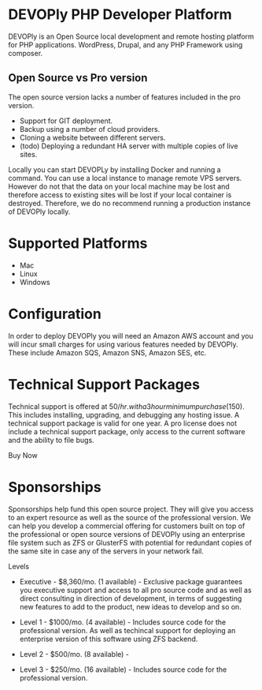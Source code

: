 # DEVOPly PHP Developer Platform


DEVOPly is an Open Source local development and remote hosting platform for PHP applications. WordPress, Drupal, and any PHP Framework using composer.

## Open Source vs Pro version

The open source version lacks a number of features included in the pro version.
* Support for GIT deployment.
* Backup using a number of cloud providers.
* Cloning a website between different servers.
* (todo) Deploying a redundant HA server with multiple copies of live sites.

Locally you can start DEVOPLy by installing Docker and running a command. You can use a local instance to manage remote VPS servers. However do not that the data on your local machine may be lost and therefore access to existing sites will be lost if your local container is destroyed. Therefore, we do no recommend running a production instance of DEVOPly locally.

# Supported Platforms
* Mac
* Linux
* Windows

# Configuration

In order to deploy DEVOPly you will need an Amazon AWS account and you will incur small charges for using various features needed by DEVOPly. These include Amazon SQS, Amazon SNS, Amazon SES, etc.

# Technical Support Packages

Technical support is offered at $50/hr. with a 3 hour minimum purchase ($150). This includes installing, upgrading, and debugging any hosting issue. A technical support package is valid for one year. A pro license does not include a technical support package, only access to the current software and the ability to file bugs.

Buy Now

# Sponsorships

Sponsorships help fund this open source project. They will give you access to an expert resource as well as the source of the professional version. We can help you develop a commercial offering for customers built on top of the professional or open source versions of DEVOPly using an enterprise file system such as ZFS or GlusterFS with potential for redundant copies of the same site in case any of the servers in your network fail.

Levels

* Executive - $8,360/mo. (1 available) - Exclusive package guarantees you executive support and access to all pro source code and as well as direct consulting in direction of development, in terms of suggesting new features to add to the product, new ideas to develop and so on.

* Level 1 - $1000/mo. (4 available) - Includes source code for the professional version. As well as techincal support for deploying an enterprise version of this software using ZFS backend.

* Level 2 - $500/mo. (8 available) - 

* Level 3 - $250/mo. (16 available) - Includes source code for the professional version.

